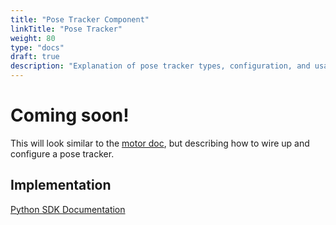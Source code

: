 ```yaml
---
title: "Pose Tracker Component"
linkTitle: "Pose Tracker"
weight: 80
type: "docs"
draft: true
description: "Explanation of pose tracker types, configuration, and usage in Viam."
---
```

# Coming soon!
This will look similar to the [motor doc](../motor/), but describing how to wire up and configure a pose tracker.

## Implementation

[Python SDK Documentation](https://python.viam.dev/autoapi/viam/components/pose_tracker/index.html)
